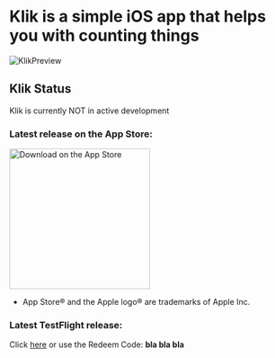 # Klik is a simple iOS app that helps you with counting things

![KlikPreview](https://user-images.githubusercontent.com/75474651/157829057-183ffd20-d7ff-4697-bd8f-e57c22c59c0e.png)

## Klik Status 

Klik is currently NOT in active development

### Latest release on the App Store: 

<a href="https://youtu.be/dQw4w9WgXcQ" target="_blank"> <img width="250" alt="Download on the App Store" src="https://files.catbox.moe/bpoouz.svg"> </a>

  - App Store® and the Apple logo® are trademarks of Apple Inc.

### Latest TestFlight release:

Click <a href="">here</a> or use the Redeem Code: <b>bla bla bla</b>
